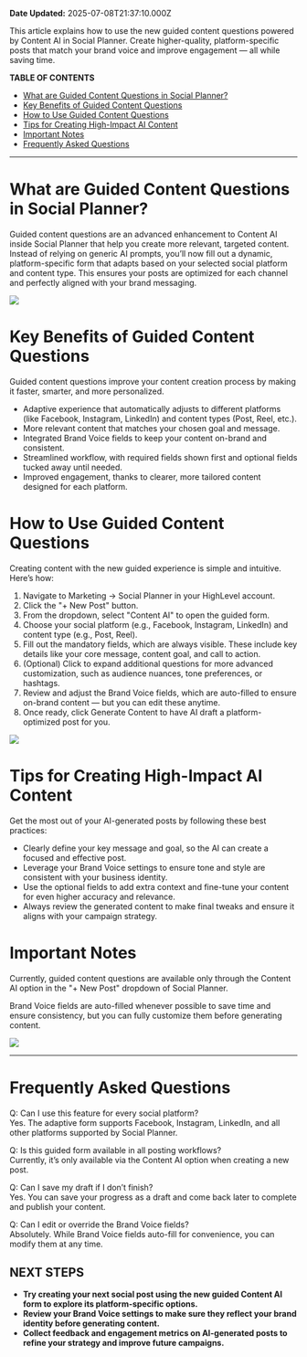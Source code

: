 **Date Updated:** 2025-07-08T21:37:10.000Z

This article explains how to use the new guided content questions powered by Content AI in Social Planner. Create higher-quality, platform-specific posts that match your brand voice and improve engagement — all while saving time.

**TABLE OF CONTENTS**

* [What are Guided Content Questions in Social Planner?](#What-are-Guided-Content-Questions-in-Social-Planner?)
* [Key Benefits of Guided Content Questions](#Key-Benefits-of-Guided-Content-Questions)
* [How to Use Guided Content Questions](#How-to-Use-Guided-Content-Questions)
* [Tips for Creating High-Impact AI Content](#Tips-for-Creating-High-Impact-AI-Content)
* [Important Notes](#Important-Notes)
* [Frequently Asked Questions](#Frequently-Asked-Questions)

---

# What are Guided Content Questions in Social Planner?

Guided content questions are an advanced enhancement to Content AI inside Social Planner that help you create more relevant, targeted content. Instead of relying on generic AI prompts, you’ll now fill out a dynamic, platform-specific form that adapts based on your selected social platform and content type. This ensures your posts are optimized for each channel and perfectly aligned with your brand messaging.

![](https://s3.amazonaws.com/cdn.freshdesk.com/data/helpdesk/attachments/production/155049541208/original/OZiBNb-ikP2C1kqHH7SXrLx4mDGocgf-bg.png?1751990723)

# Key Benefits of Guided Content Questions

Guided content questions improve your content creation process by making it faster, smarter, and more personalized.

* Adaptive experience that automatically adjusts to different platforms (like Facebook, Instagram, LinkedIn) and content types (Post, Reel, etc.).
* More relevant content that matches your chosen goal and message.
* Integrated Brand Voice fields to keep your content on-brand and consistent.
* Streamlined workflow, with required fields shown first and optional fields tucked away until needed.
* Improved engagement, thanks to clearer, more tailored content designed for each platform.

# How to Use Guided Content Questions

Creating content with the new guided experience is simple and intuitive. Here’s how:

1. Navigate to Marketing → Social Planner in your HighLevel account.
2. Click the "+ New Post" button.
3. From the dropdown, select "Content AI" to open the guided form.
4. Choose your social platform (e.g., Facebook, Instagram, LinkedIn) and content type (e.g., Post, Reel).
5. Fill out the mandatory fields, which are always visible. These include key details like your core message, content goal, and call to action.
6. (Optional) Click to expand additional questions for more advanced customization, such as audience nuances, tone preferences, or hashtags.
7. Review and adjust the Brand Voice fields, which are auto-filled to ensure on-brand content — but you can edit these anytime.
8. Once ready, click Generate Content to have AI draft a platform-optimized post for you.

![](https://s3.amazonaws.com/cdn.freshdesk.com/data/helpdesk/attachments/production/155049541209/original/LYYHVtQebrIlNeUngd2CUmMCJk7trTyvWg.png?1751990723)

# Tips for Creating High-Impact AI Content

Get the most out of your AI-generated posts by following these best practices:

* Clearly define your key message and goal, so the AI can create a focused and effective post.
* Leverage your Brand Voice settings to ensure tone and style are consistent with your business identity.
* Use the optional fields to add extra context and fine-tune your content for even higher accuracy and relevance.
* Always review the generated content to make final tweaks and ensure it aligns with your campaign strategy.

# Important Notes

Currently, guided content questions are available only through the Content AI option in the "+ New Post" dropdown of Social Planner.

Brand Voice fields are auto-filled whenever possible to save time and ensure consistency, but you can fully customize them before generating content.

![](https://s3.amazonaws.com/cdn.freshdesk.com/data/helpdesk/attachments/production/155049541207/original/7KX-5ryfkKx0WyUnc9lYX8cCvVLrZRmDLQ.png?1751990723)

---

# Frequently Asked Questions

Q: Can I use this feature for every social platform?  
 Yes. The adaptive form supports Facebook, Instagram, LinkedIn, and all other platforms supported by Social Planner.

Q: Is this guided form available in all posting workflows?  
 Currently, it’s only available via the Content AI option when creating a new post.

Q: Can I save my draft if I don’t finish?  
 Yes. You can save your progress as a draft and come back later to complete and publish your content.

Q: Can I edit or override the Brand Voice fields?  
 Absolutely. While Brand Voice fields auto-fill for convenience, you can modify them at any time.

## **NEXT STEPS**

* **Try creating your next social post using the new guided Content AI form to explore its platform-specific options.**
* **Review your Brand Voice settings to make sure they reflect your brand identity before generating content.**
* **Collect feedback and engagement metrics on AI-generated posts to refine your strategy and improve future campaigns.**

  